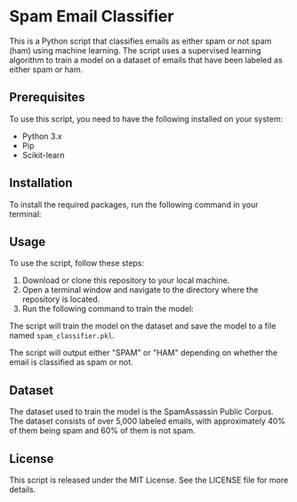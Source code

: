 # Spam Email Classifier

This is a Python script that classifies emails as either spam or not spam (ham) using machine learning. The script uses a supervised learning algorithm to train a model on a dataset of emails that have been labeled as either spam or ham.

## Prerequisites

To use this script, you need to have the following installed on your system:

- Python 3.x
- Pip
- Scikit-learn

## Installation

To install the required packages, run the following command in your terminal:


## Usage

To use the script, follow these steps:

1. Download or clone this repository to your local machine.
2. Open a terminal window and navigate to the directory where the repository is located.
3. Run the following command to train the model:


The script will train the model on the dataset and save the model to a file named `spam_classifier.pkl`.

The script will output either "SPAM" or "HAM" depending on whether the email is classified as spam or not.

## Dataset

The dataset used to train the model is the SpamAssassin Public Corpus. The dataset consists of over 5,000 labeled emails, with approximately 40% of them being spam and 60% of them is not spam.

## License

This script is released under the MIT License. See the LICENSE file for more details.
